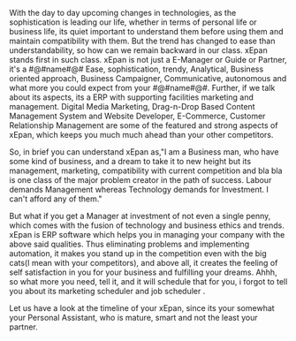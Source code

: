 With the day to day upcoming changes in technologies, as the sophistication is leading our life, whether in terms of personal life or business life, its quiet important to understand them before using them and maintain compatibility with them. But the trend has changed to ease than understandability, so how can we remain backward in our class. xEpan stands first in such class. xEpan is not just a E-Manager or Guide or Partner, it's a #@#name#@# Ease, sophistication, trendy, Analytical, Business oriented approach, Business Campaigner, Communicative, autonomous and what more you could expect from your #@#name#@#. Further, if we talk about its aspects, its a ERP with supporting facilities marketing and management. Digital Media Marketing, Drag-n-Drop Based Content Management System and Website Developer, E-Commerce, Customer Relationship Management are some of the featured and strong aspects of xEpan, which keeps you much much ahead than your other competitors.

So, in brief you can understand xEpan as,"I am a Business man, who have some kind of business, and a dream to take it to new height but its management, marketing, compatibility with current competition and bla bla is one class of the major problem creator in the path of success. Labour demands Management whereas Technology demands for Investment. I can't afford any of them."

But what if you get a Manager at investment of not even a single penny, which comes with the fusion of technology and business ethics and trends. xEpan is ERP software which helps you in managing your company with the above said qualities. Thus eliminating problems and implementing automation, it makes you stand up in the competition even with the big cats(I mean with your competitors), and above all, it creates the feeling of self satisfaction in you for your business and fulfilling your dreams. Ahhh, so what more you need, tell it, and it will schedule that for you, i forgot to tell you about its marketing scheduler and job scheduler .

Let us have a look at the timeline of your xEpan, since its your somewhat your Personal Assistant, who is mature, smart and not the least your partner.